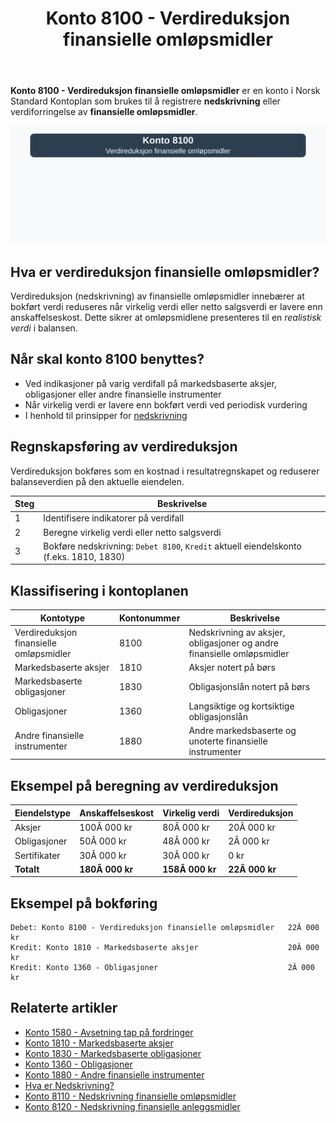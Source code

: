 ﻿---
title: "Konto 8100 - Verdireduksjon finansielle omløpsmidler"
seoTitle: "8100-verdireduksjon-finansielle-omlopsmidler"
description: '**Konto 8100 - Verdireduksjon finansielle omløpsmidler** er en konto i Norsk Standard Kontoplan som brukes til å registrere **nedskrivning** eller verdiforrin...'
---

**Konto 8100 - Verdireduksjon finansielle omløpsmidler** er en konto i Norsk Standard Kontoplan som brukes til å registrere **nedskrivning** eller verdiforringelse av **finansielle omløpsmidler**.

![Illustrasjon av konto 8100 verdireduksjon finansielle omløpsmidler](8100-verdireduksjon-finansielle-omlopsmidler-image.svg)

## Hva er verdireduksjon finansielle omløpsmidler?

Verdireduksjon (nedskrivning) av finansielle omløpsmidler innebærer at bokført verdi reduseres når virkelig verdi eller netto salgsverdi er lavere enn anskaffelseskost. Dette sikrer at omløpsmidlene presenteres til en *realistisk verdi* i balansen.

## Når skal konto 8100 benyttes?

* Ved indikasjoner på varig verdifall på markedsbaserte aksjer, obligasjoner eller andre finansielle instrumenter
* Når virkelig verdi er lavere enn bokført verdi ved periodisk vurdering
* I henhold til prinsipper for [nedskrivning](/blogs/regnskap/hva-er-nedskrivning "Hva er Nedskrivning? Komplett Guide til Nedskrivning av Eiendeler")

## Regnskapsføring av verdireduksjon

Verdireduksjon bokføres som en kostnad i resultatregnskapet og reduserer balanseverdien på den aktuelle eiendelen.

| Steg | Beskrivelse                                                                           |
|------|---------------------------------------------------------------------------------------|
| 1    | Identifisere indikatorer på verdifall                                                |
| 2    | Beregne virkelig verdi eller netto salgsverdi                                         |
| 3    | Bokføre nedskrivning: `Debet 8100`, `Kredit` aktuell eiendelskonto (f.eks. 1810, 1830) |

## Klassifisering i kontoplanen

| Kontotype                                 | Kontonummer | Beskrivelse                                                  |
|-------------------------------------------|-------------|--------------------------------------------------------------|
| Verdireduksjon finansielle omløpsmidler   | 8100        | Nedskrivning av aksjer, obligasjoner og andre finansielle omløpsmidler |
| Markedsbaserte aksjer                     | 1810        | Aksjer notert på børs                                         |
| Markedsbaserte obligasjoner               | 1830        | Obligasjonslån notert på børs                                |
| Obligasjoner                              | 1360        | Langsiktige og kortsiktige obligasjonslån                    |
| Andre finansielle instrumenter            | 1880        | Andre markedsbaserte og unoterte finansielle instrumenter    |

## Eksempel på beregning av verdireduksjon

| Eiendelstype    | Anskaffelseskost | Virkelig verdi | Verdireduksjon |
|-----------------|------------------|----------------|----------------|
| Aksjer          | 100Â 000 kr       | 80Â 000 kr      | 20Â 000 kr      |
| Obligasjoner    | 50Â 000 kr        | 48Â 000 kr      | 2Â 000 kr       |
| Sertifikater    | 30Â 000 kr        | 30Â 000 kr      | 0 kr           |
| **Totalt**      | **180Â 000 kr**   | **158Â 000 kr** | **22Â 000 kr**  |

## Eksempel på bokføring

```plaintext
Debet: Konto 8100 - Verdireduksjon finansielle omløpsmidler   22Â 000 kr
Kredit: Konto 1810 - Markedsbaserte aksjer                    20Â 000 kr
Kredit: Konto 1360 - Obligasjoner                             2Â 000 kr
```

## Relaterte artikler

* [Konto 1580 - Avsetning tap på fordringer](/blogs/kontoplan/1580-avsetning-tap-pa-fordringer "Konto 1580 - Avsetning tap på fordringer")
* [Konto 1810 - Markedsbaserte aksjer](/blogs/kontoplan/1810-markedsbaserte-aksjer "Konto 1810 - Markedsbaserte aksjer")
* [Konto 1830 - Markedsbaserte obligasjoner](/blogs/kontoplan/1830-markedsbaserte-obligasjoner "Konto 1830 - Markedsbaserte obligasjoner")
* [Konto 1360 - Obligasjoner](/blogs/kontoplan/1360-obligasjoner "Konto 1360 - Obligasjoner")
* [Konto 1880 - Andre finansielle instrumenter](/blogs/kontoplan/1880-andre-finansielle-instrumenter "Konto 1880 - Andre finansielle instrumenter")
* [Hva er Nedskrivning?](/blogs/regnskap/hva-er-nedskrivning "Hva er Nedskrivning? Komplett Guide til Nedskrivning av Eiendeler")
* [Konto 8110 - Nedskrivning finansielle omløpsmidler](/blogs/kontoplan/8110-nedskrivning-finansielle-omlopsmidler "Konto 8110 - Nedskrivning finansielle omløpsmidler")
* [Konto 8120 - Nedskrivning finansielle anleggsmidler](/blogs/kontoplan/8120-nedskrivning-finansielle-anleggsmidler "Konto 8120 - Nedskrivning finansielle anleggsmidler")






